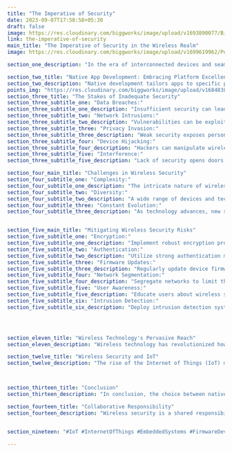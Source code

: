 ```yaml
---
title: "The Imperative of Security"
date: 2023-09-07T17:58:58+05:30
draft: false
image: https://res.cloudinary.com/biggworks/image/upload/v1693890077/Biggworks%20PDF%20of%20Blogs/Frontend_Frameworks_React__Angular__or_Vue_ucrwjn.png
link: the-imperative-of-security
main_title: "The Imperative of Security in the Wireless Realm"
image: https://res.cloudinary.com/biggworks/image/upload/v1699619962/Posts/The_Imperative_of_Security_in_the_Wireless_Realm_jvkpge.png

section_one_description: "In the era of interconnected devices and seamless communication, the significance of security in the wireless space cannot be overstated. As wireless technologies power our daily lives, ensuring their safety becomes paramount. This article dives into the crucial role of security in the wireless landscape, its challenges, and strategies to mitigate risks."

section_two_title: "Native App Development: Embracing Platform Excellence"
section_two_description: "Native development tailors apps to specific platforms like iOS or Android. By utilizing platform-specific languages, tools, and APIs, these apps seamlessly align with platform design and capabilities."
points_img: "https://res.cloudinary.com/biggworks/image/upload/v1684838348/Group_11544_lwrsg0.png"
section_three_title: "The Stakes of Inadequate Security"
section_three_subtitle_one: "Data Breaches:"
section_three_subtitle_one_description: "Insufficient security can lead to unauthorized access, compromising sensitive data."
section_three_subtitle_two: "Network Intrusions:"
section_three_subtitle_two_description: "Vulnerabilities can be exploited to gain unauthorized control over devices or networks."
section_three_subtitle_three: "Privacy Invasion:"
section_three_subtitle_three_description: "Weak security exposes personal information, threatening user privacy."
section_three_subtitle_four: "Device Hijacking:"
section_three_subtitle_four_description: "Hackers can manipulate wireless devices for malicious purposes."
section_three_subtitle_five: "Interference:"
section_three_subtitle_five_description: "Lack of security opens doors to interference or disruption of wireless communication."

section_four_main_title: "Challenges in Wireless Security"
section_four_subtitle_one: "Complexity:"
section_four_subtitle_one_description: "The intricate nature of wireless networks and protocols poses challenges in identifying vulnerabilities."
section_four_subtitle_two: "Diversity:"
section_four_subtitle_two_description: "A wide range of devices and technologies increases the attack surface."
section_four_subtitle_three: "Constant Evolution:"
section_four_subtitle_three_description: "As technology advances, new security risks emerge, requiring continual adaptation."


section_five_main_title: "Mitigating Wireless Security Risks"
section_five_subtitle_one: "Encryption:"
section_five_subtitle_one_description: "Implement robust encryption protocols to secure data transmitted wirelessly."
section_five_subtitle_two: "Authentication:"
section_five_subtitle_two_description: "Utilize strong authentication mechanisms to verify users and devices."
section_five_subtitle_three: "Firmware Updates:"
section_five_subtitle_three_description: "Regularly update device firmware to address security vulnerabilities."
section_five_subtitle_four: "Network Segmentation:"
section_five_subtitle_four_description: "Segregate networks to limit the impact of breaches."
section_five_subtitle_five: "User Awareness:"
section_five_subtitle_five_description: "Educate users about wireless security best practices and potential threats."
section_five_subtitle_six: "Intrusion Detection:"
section_five_subtitle_six_description: "Deploy intrusion detection systems to identify unauthorized access attempts."




section_eleven_title: "Wireless Technology's Pervasive Reach"
section_eleven_description: "Wireless technology has revolutionized how we connect, from smartphones and laptops to IoT devices and smart homes. The wireless space encompasses Wi-Fi, Bluetooth, cellular networks, and emerging technologies like 5G. This vast ecosystem demands stringent security measures to safeguard data and maintain user trust."

section_twelve_title: "Wireless Security and IoT"
section_twelve_description: "The rise of the Internet of Things (IoT) magnifies wireless security's importance. IoT devices, ranging from smart thermostats to industrial sensors, gather and transmit data. Securing these devices is critical to prevent breaches that could compromise entire networks or ecosystems."



section_thirteen_title: "Conclusion"
section_thirteen_description: "In conclusion, the choice between native and cross-platform development is pivotal. Native thrives in performance and experience, while cross-platform maximizes code reuse and efficiency. Make a thoughtful choice, aligning with your app's vision and ensuring superior user experiences." 

section_fourteen_title: "Collaborative Responsibility"
section_fourteen_description: "Wireless security is a shared responsibility involving manufacturers, developers, service providers, and users. Manufacturers must design devices with security in mind, developers should create secure applications, and users must follow recommended practices."


section_nineteen: "#IoT #InternetOfThings #EmbeddedSystems #FirmwareDevelopment #IoTDevelopment #IoTTechnology #EmbeddedProgramming #IoTInnovation #ConnectedDevices #EmbeddedDesign #HardwareDesign #IoTProjects #EmbeddedSolutions #IoTIndustry #FirmwareEngineering #IoTDesign #WirelessCommunication #EmbeddedSoftware #IoTApplications #IoTSecurity"

---
```


